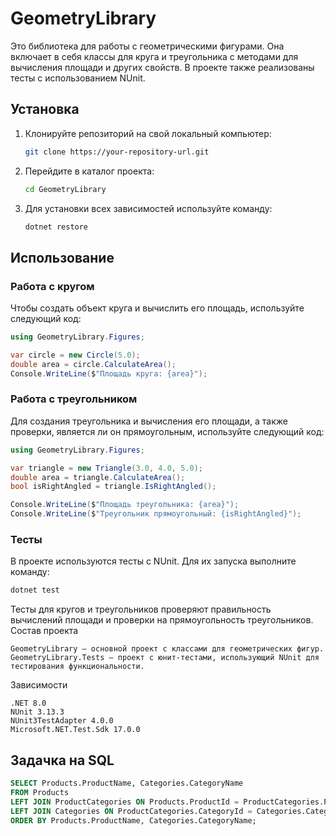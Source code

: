 # GeometryLibrary

Это библиотека для работы с геометрическими фигурами. Она включает в себя классы для круга и треугольника с методами для вычисления площади и других свойств. В проекте также реализованы тесты с использованием NUnit.

## Установка

1. Клонируйте репозиторий на свой локальный компьютер:

    ```bash
    git clone https://your-repository-url.git
    ```

2. Перейдите в каталог проекта:

    ```bash
    cd GeometryLibrary
    ```

3. Для установки всех зависимостей используйте команду:

    ```bash
    dotnet restore
    ```

## Использование

### Работа с кругом

Чтобы создать объект круга и вычислить его площадь, используйте следующий код:

```csharp
using GeometryLibrary.Figures;

var circle = new Circle(5.0);
double area = circle.CalculateArea();
Console.WriteLine($"Площадь круга: {area}");

```

### Работа с треугольником

Для создания треугольника и вычисления его площади, а также проверки, является ли он прямоугольным, используйте следующий код:

```csharp
using GeometryLibrary.Figures;

var triangle = new Triangle(3.0, 4.0, 5.0);
double area = triangle.CalculateArea();
bool isRightAngled = triangle.IsRightAngled();

Console.WriteLine($"Площадь треугольника: {area}");
Console.WriteLine($"Треугольник прямоугольный: {isRightAngled}");

```

### Тесты

В проекте используются тесты с NUnit. Для их запуска выполните команду:

```bash
dotnet test
```

Тесты для кругов и треугольников проверяют правильность вычислений площади и проверки на прямоугольность треугольников.
Состав проекта

    GeometryLibrary — основной проект с классами для геометрических фигур.
    GeometryLibrary.Tests — проект с юнит-тестами, использующий NUnit для тестирования функциональности.

Зависимости

    .NET 8.0
    NUnit 3.13.3
    NUnit3TestAdapter 4.0.0
    Microsoft.NET.Test.Sdk 17.0.0


  ## Задачка на SQL 
  
```Sql
SELECT Products.ProductName, Categories.CategoryName
FROM Products
LEFT JOIN ProductCategories ON Products.ProductId = ProductCategories.ProductId
LEFT JOIN Categories ON ProductCategories.CategoryId = Categories.CategoryId
ORDER BY Products.ProductName, Categories.CategoryName;
```
